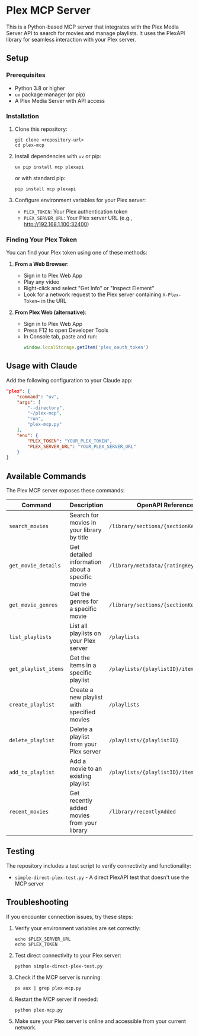 # Plex MCP Server

This is a Python-based MCP server that integrates with the Plex Media Server API to search for movies and manage playlists. It uses the PlexAPI library for seamless interaction with your Plex server.

## Setup

### Prerequisites

- Python 3.8 or higher
- `uv` package manager (or pip)
- A Plex Media Server with API access

### Installation

1. Clone this repository:
   ```
   git clone <repository-url>
   cd plex-mcp
   ```

2. Install dependencies with `uv` or pip:
   ```
   uv pip install mcp plexapi
   ```
   or with standard pip:
   ```
   pip install mcp plexapi
   ```

3. Configure environment variables for your Plex server:
   - `PLEX_TOKEN`: Your Plex authentication token
   - `PLEX_SERVER_URL`: Your Plex server URL (e.g., http://192.168.1.100:32400)

### Finding Your Plex Token

You can find your Plex token using one of these methods:

1. **From a Web Browser**:
   - Sign in to Plex Web App
   - Play any video
   - Right-click and select "Get Info" or "Inspect Element"
   - Look for a network request to the Plex server containing `X-Plex-Token=` in the URL

2. **From Plex Web (alternative)**:
   - Sign in to Plex Web App
   - Press F12 to open Developer Tools
   - In Console tab, paste and run:
     ```javascript
     window.localStorage.getItem('plex_oauth_token')
     ```

## Usage with Claude

Add the following configuration to your Claude app:

```json
"plex": {
    "command": "uv",
    "args": [
        "--directory",
        "~/plex-mcp",
        "run",
        "plex-mcp.py"
    ],
    "env": {
        "PLEX_TOKEN": "YOUR_PLEX_TOKEN",
        "PLEX_SERVER_URL": "YOUR_PLEX_SERVER_URL"
    }
}
```

## Available Commands

The Plex MCP server exposes these commands:

| Command | Description | OpenAPI Reference |
|---------|-------------|-------------------|
| `search_movies` | Search for movies in your library by title | `/library/sections/{sectionKey}/search` |
| `get_movie_details` | Get detailed information about a specific movie | `/library/metadata/{ratingKey}` |
| `get_movie_genres` | Get the genres for a specific movie | `/library/sections/{sectionKey}/genre` |
| `list_playlists` | List all playlists on your Plex server | `/playlists` |
| `get_playlist_items` | Get the items in a specific playlist | `/playlists/{playlistID}/items` |
| `create_playlist` | Create a new playlist with specified movies | `/playlists` |
| `delete_playlist` | Delete a playlist from your Plex server | `/playlists/{playlistID}` |
| `add_to_playlist` | Add a movie to an existing playlist | `/playlists/{playlistID}/items` |
| `recent_movies` | Get recently added movies from your library | `/library/recentlyAdded` |

## Testing

The repository includes a test script to verify connectivity and functionality:

- `simple-direct-plex-test.py` - A direct PlexAPI test that doesn't use the MCP server

## Troubleshooting

If you encounter connection issues, try these steps:

1. Verify your environment variables are set correctly:
   ```
   echo $PLEX_SERVER_URL
   echo $PLEX_TOKEN
   ```

2. Test direct connectivity to your Plex server:
   ```
   python simple-direct-plex-test.py
   ```

3. Check if the MCP server is running:
   ```
   ps aux | grep plex-mcp.py
   ```

4. Restart the MCP server if needed:
   ```
   python plex-mcp.py
   ```

5. Make sure your Plex server is online and accessible from your current network.
